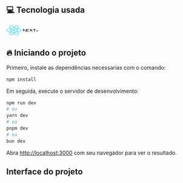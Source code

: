 ## 💻​ Tecnologia usada

<img height="30" width="40" src="https://raw.githubusercontent.com/devicons/devicon/master/icons/react/react-original.svg">
<img height="30" width="40" src="https://raw.githubusercontent.com/devicons/devicon/master/icons/nextjs/nextjs-original-wordmark.svg">


## 🔥 Iniciando o projeto

Primeiro, instale as dependências necessarias com o comando: 

```bash
npm install
```
  
Em seguida, execute o servidor de desenvolvimento:

```bash
npm run dev
# ou
yarn dev
# ou
pnpm dev
# ou
bun dev
```

Abra [http://localhost:3000](http://localhost:3000) com seu navegador para ver o resultado.

## Interface do projeto 
